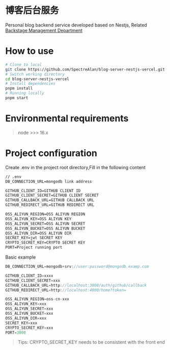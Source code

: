 # 博客后台服务
Personal blog backend service developed based on Nestjs, Related [Backstage Management Department](https://github.com/SpectreAlan/blog-admin-umijs-max)
# How to use
```bash
# Clone to local
git clone https://github.com/SpectreAlan/blog-server-nestjs-vercel.git
# Switch working directory
cd blog-server-nestjs-vercel
# Install dependencies
pnpm install
# Running locally
pnpm start
```
# Environmental requirements
> node >>> 16.x
# Project configuration
Create .env in the project root directory,Fill in the following content
```txt
// .env
DB_CONNECTION_URL=mongodb link address

GITHUB_CLIENT_ID=GITHUB CLIENT ID
GITHUB_CLIENT_SECRET=GITHUB CLIENT SECRET
GITHUB_CALLBACK_URL=GITHUB CALLBACK URL
GITHUB_REDIRECT_URL=GITHUB REDIRECT URL

OSS_ALIYUN_REGION=OSS ALIYUN REGION
OSS_ALIYUN_KEY=OSS ALIYUN KEY
OSS_ALIYUN_SECRET=OSS ALIYUN SECRET
OSS_ALIYUN_BUCKET=OSS ALIYUN BUCKET
OSS_ALIYUN_DIR=OSS ALIYUN DIR
SECRET_KEY=jwt SECRET KEY
CRYPTO_SECRET_KEY=CRYPTO SECRET KEY
PORT=Project running port
```
Basic example
```javascript
DB_CONNECTION_URL=mongodb+srv://user:password@mongodb.examp.com

GITHUB_CLIENT_ID=xxxx
GITHUB_CLIENT_SECRET=xxx
GITHUB_CALLBACK_URL=http://localhost:3000/auth/github/callback
GITHUB_REDIRECT_URL=http://localhost:4000/home?token=

OSS_ALIYUN_REGION=oss-cn-xxx
OSS_ALIYUN_KEY=xxx
OSS_ALIYUN_SECRET=xxx
OSS_ALIYUN_BUCKET=xxx
OSS_ALIYUN_DIR=xxx
SECRET_KEY=xxx
CRYPTO_SECRET_KEY=xxx
PORT=3000

```
> Tips: CRYPTO_SECRET_KEY needs to be consistent with the front end